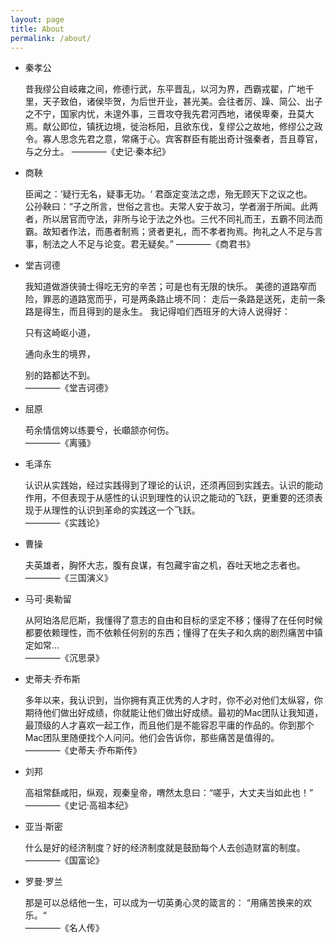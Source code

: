 ```yaml
---
layout: page
title: About
permalink: /about/
---
```


- 秦孝公

    >
    昔我缪公自岐雍之间，修德行武，东平晋乱，以河为界，西霸戎翟，广地千里，天子致伯，诸侯毕贺，为后世开业，甚光美。会往者厉、躁、简公、出子之不宁，国家内忧，未遑外事，三晋攻夺我先君河西地，诸侯卑秦，丑莫大焉。献公即位，镇抚边境，徙治栎阳，且欲东伐，复缪公之故地，修缪公之政令。寡人思念先君之意，常痛于心。宾客群臣有能出奇计强秦者，吾且尊官，与之分土。
                                                                ————《史记·秦本纪》



- 商鞅

    >
    臣闻之：‘疑行无名，疑事无功。‘ 君亟定变法之虑，殆无顾天下之议之也。  
    公孙鞅曰：“子之所言，世俗之言也。夫常人安于故习，学者溺于所闻。此两者，所以居官而守法，非所与论于法之外也。三代不同礼而王，五霸不同法而霸。故知者作法，而愚者制焉；贤者更礼，而不孝者拘焉。拘礼之人不足与言事，制法之人不足与论变。君无疑矣。”
                                                                ————《商君书》

- 堂吉诃德

    >
    我知道做游侠骑士得吃无穷的辛苦；可是也有无限的快乐。
    美德的道路窄而险，罪恶的道路宽而乎，可是两条路止境不同：
    走后一条路是送死，走前一条路是得生，而且得到的是永生。
    我记得咱们西班牙的大诗人说得好：
    >
    只有这崎岖小道，
    >
    通向永生的境界，
    >
    别的路都达不到。    
                                                                ————《堂吉诃德》

- 屈原

    >
    苟余情信姱以练要兮，长顑颔亦何伤。  
                                                                ————《离骚》

- 毛泽东

    >
    认识从实践始，经过实践得到了理论的认识，还须再回到实践去。认识的能动作用，不但表现于从感性的认识到理性的认识之能动的飞跃，更重要的还须表现于从理性的认识到革命的实践这一个飞跃。  
                                                                ————《实践论》

- 曹操

    >
    夫英雄者，胸怀大志，腹有良谋，有包藏宇宙之机，吞吐天地之志者也。    
                                                                ————《三国演义》

- 马可·奥勒留

    >
    从阿珀洛尼厄斯，我懂得了意志的自由和目标的坚定不移；懂得了在任何时候都要依赖理性，而不依赖任何别的东西；懂得了在失子和久病的剧烈痛苦中镇定如常...   
                                                                ————《沉思录》

- 史蒂夫·乔布斯

    >
    多年以来，我认识到，当你拥有真正优秀的人才时，你不必对他们太纵容，你期待他们做出好成绩，你就能让他们做出好成绩。最初的Mac团队让我知道，最顶级的人才喜欢一起工作，而且他们是不能容忍平庸的作品的。你到那个Mac团队里随便找个人问问。他们会告诉你，那些痛苦是值得的。    
                                                                ————《史蒂夫·乔布斯传》

- 刘邦

    >
    高祖常繇咸阳，纵观，观秦皇帝，喟然太息曰：“嗟乎，大丈夫当如此也！”  
                                                                ————《史记·高祖本纪》

- 亚当·斯密

    >
    什么是好的经济制度？好的经济制度就是鼓励每个人去创造财富的制度。    
                                                                ————《国富论》

- 罗曼·罗兰

    >
    那是可以总结他一生，可以成为一切英勇心灵的箴言的：
    “用痛苦换来的欢乐。“    
                                                                ————《名人传》
